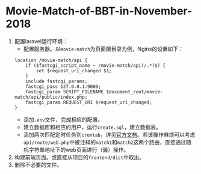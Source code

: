 # Movie-Match-of-BBT-in-November-2018
1. 配置laravel运行环境：
    - 配置服务器。以`movie-match`为页面根目录为例，Nginx的设置如下：
    ```
    location /movie-match/api {
        if ($fastcgi_script_name ~ /movie-match/api(/.*)$) {
            set $request_uri_changed $1;
        }
        include fastcgi_params;
        fastcgi_pass 127.0.0.1:9000;
        fastcgi_param SCRIPT_FILENAME $document_root/movie-match/api/public/index.php;
        fastcgi_param REQUEST_URI $request_uri_changed;
    }
    ```
    - 添加`.env`文件，完成相应的配置。
    - 建立数据库和相应的用户，运行`create.sql`，建立数据表。
    - 添加两次匹配定时任务到`crontab`，详见[官方文档](https://laravel.com/docs/5.5/scheduling)。若该操作麻烦可以考虑`api/route/web.php`中被注释的`match1`和`match2`这两个路由，直接通过随机字符串地址下的web页面进行（骚）操作。
2. 构建前端页面。或直接从项目的`frontend/dist`中取出。
3. 删除不必要的文件。